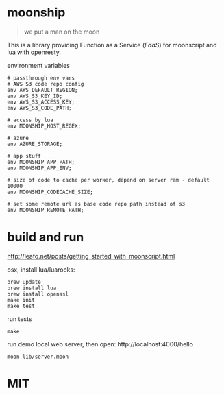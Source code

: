 # moonship
> we put a man on the moon

This is a library providing Function as a Service (*FaaS*) for moonscript and lua with openresty.

environment variables
```
# passthrough env vars
# AWS S3 code repo config
env AWS_DEFAULT_REGION;
env AWS_S3_KEY_ID;
env AWS_S3_ACCESS_KEY;
env AWS_S3_CODE_PATH;

# access by lua
env MOONSHIP_HOST_REGEX;

# azure
env AZURE_STORAGE;

# app stuff
env MOONSHIP_APP_PATH;
env MOONSHIP_APP_ENV;

# size of code to cache per worker, depend on server ram - default 10000
env MOONSHIP_CODECACHE_SIZE;

# set some remote url as base code repo path instead of s3
env MOONSHIP_REMOTE_PATH;
```

# build and run
http://leafo.net/posts/getting_started_with_moonscript.html

osx, install lua/luarocks:
```
brew update
brew install lua
brew install openssl
make init
make test
```

run tests
```
make
```

run demo local web server, then open: http://localhost:4000/hello
```
moon lib/server.moon
```

# MIT
